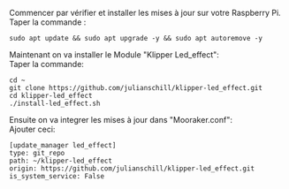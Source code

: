 Commencer par vérifier et installer les mises à jour sur votre Raspberry Pi.<br>
Taper la commande :
```
sudo apt update && sudo apt upgrade -y && sudo apt autoremove -y
```
Maintenant on va installer le Module "Klipper Led_effect":<br>
Taper la commande:
```
cd ~
git clone https://github.com/julianschill/klipper-led_effect.git
cd klipper-led_effect
./install-led_effect.sh
```

Ensuite on va integrer les mises à jour dans "Mooraker.conf":<br>
Ajouter ceci:
```
[update_manager led_effect]
type: git_repo
path: ~/klipper-led_effect
origin: https://github.com/julianschill/klipper-led_effect.git
is_system_service: False
```
